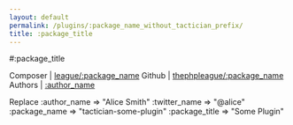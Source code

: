 ```yaml
---
layout: default
permalink: /plugins/:package_name_without_tactician_prefix/
title: :package_title
---
```


#:package_title

Composer | [league/:package_name](https://packagist.org/packages/league/:package_name)
Github | [thephpleague/:package_name](https://github.com/thephpleague/:package_name)
Authors | [:author_name](http://twitter.com/:twitter_name)

Replace
:author_name => "Alice Smith"
:twitter_name => "@alice"
:package_name => "tactician-some-plugin"
:package_title => "Some Plugin"
